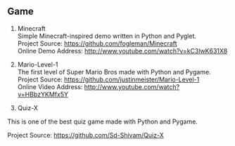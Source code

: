## Game

1. Minecraft  
Simple Minecraft-inspired demo written in Python and Pyglet.  
Project Source: https://github.com/fogleman/Minecraft  
Online Demo Address: http://www.youtube.com/watch?v=kC3lwK631X8 

2. Mario-Level-1  
The first level of Super Mario Bros made with Python and Pygame.  
Project Source: https://github.com/justinmeister/Mario-Level-1  
Online Video Address: http://www.youtube.com/watch?v=HBbzYKMfx5Y  

3. Quiz-X

This is one of the best quiz game  made with Python and Pygame.  

Project Source: https://github.com/Sd-Shivam/Quiz-X

 
